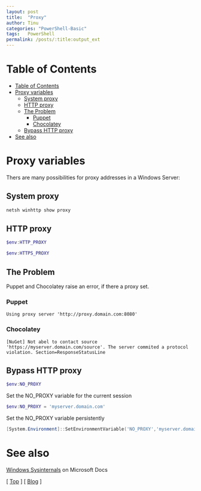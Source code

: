 ```yaml
---
layout: post
title:  "Proxy"
author: Tinu
categories: "PowerShell-Basic"
tags:   PowerShell
permalink: /posts/:title:output_ext
---
```


# Table of Contents

- [Table of Contents](#table-of-contents)
- [Proxy variables](#proxy-variables)
  - [System proxy](#system-proxy)
  - [HTTP proxy](#http-proxy)
  - [The Problem](#the-problem)
    - [Puppet](#puppet)
    - [Chocolatey](#chocolatey)
  - [Bypass HTTP proxy](#bypass-http-proxy)
- [See also](#see-also)

# Proxy variables

Thers are many possibilities for proxy addresses in a Windows Server:

## System proxy

````powershell
netsh winhttp show proxy
````

## HTTP proxy

````powershell
$env:HTTP_PROXY
````

````powershell
$env:HTTPS_PROXY
````

## The Problem

Puppet and Chocolatey raise an error, if there a proxy set.

### Puppet

````text
Using proxy server 'http://proxy.domain.com:8080'
````

### Chocolatey

````text
[NuGet] Not abel to contact source 'https://myserver.domain.com/source'. The server commited a protocol violation. Section=ResponseStatusLine
````

## Bypass HTTP proxy

````powershell
$env:NO_PROXY
````

Set the NO_PROXY variable for the current session

````powershell
$env:NO_PROXY = 'myserver.domain.com'
````

Set the NO_PROXY variable persistently

````powershell
[System.Environment]::SetEnvironmentVariable('NO_PROXY','myserver.domain.com',[System.EnvironmentVariableTarget]::Machine)
````

# See also

[Windows Sysinternals](https://docs.microsoft.com/en-us/sysinternals/) on Microsoft Docs

[ [Top](#table-of-contents) ] [ [Blog](../categories.html) ]